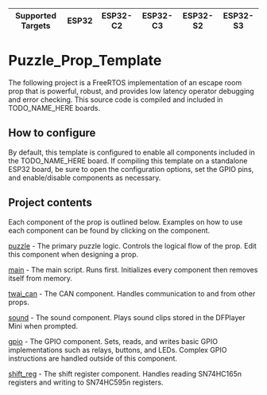| Supported Targets | ESP32 | ESP32-C2 | ESP32-C3 | ESP32-S2 | ESP32-S3 |
| ----------------- | ----- | -------- | -------- | -------- | -------- |

# Puzzle_Prop_Template
The following project is a FreeRTOS implementation of an escape room prop that is powerful, robust, 
and provides low latency operator debugging and error checking. This source code is compiled and
included in TODO_NAME_HERE boards.

## How to configure
By default, this template is configured to enable all components included in the TODO_NAME_HERE board.
If compiling this template on a standalone ESP32 board, be sure to open the configuration options, set
the GPIO pins, and enable/disable components as necessary.

## Project contents
Each component of the prop is outlined below. Examples on how to use each component can be found by clicking 
on the component.

[puzzle](components/puzzle) - The primary puzzle logic. Controls the logical flow of the prop. Edit this component when designing a prop.

[main](main) - The main script. Runs first. Initializes every component then removes itself from memory.

[twai_can](components/twai_can) - The CAN component. Handles communication to and from other props.

[sound](components/sound) - The sound component. Plays sound clips stored in the DFPlayer Mini when prompted.

[gpio](components/gpio_prop) - The GPIO component. Sets, reads, and writes basic GPIO implementations such as relays, buttons, and LEDs. 
Complex GPIO instructions are handled outside of this component.

[shift_reg](components/shift_reg) - The shift register component. Handles reading SN74HC165n registers and writing to SN74HC595n registers.